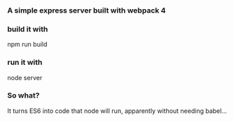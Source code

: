 ### A simple express server built with webpack 4

### build it with

npm run build

### run it with

node server

### So what?

It turns ES6 into code that node will run, apparently without needing babel...
